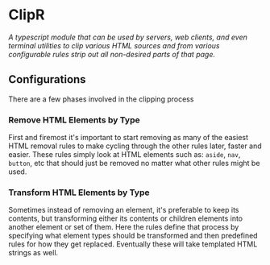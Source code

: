 ClipR
=====

*A typescript module that can be used by servers, web clients, and even terminal utilities to clip various HTML sources and from various configurable rules strip out all non-desired parts of that page.*

Configurations
--------------

There are a few phases involved in the clipping process

### Remove HTML Elements by Type

First and firemost it's important to start removing as many of the easiest HTML removal rules to make cycling through the other rules later, faster and easier. These rules simply look at HTML elements such as: `aside`, `nav`, `button`, etc that should just be removed no matter what other rules might be used.

### Transform HTML Elements by Type

Sometimes instead of removing an element, it's preferable to keep its contents, but transforming either its contents or children elements into another element or set of them. Here the rules define that process by specifying what element types should be transformed and then predefined rules for how they get replaced. Eventually these will take templated HTML strings as well.
